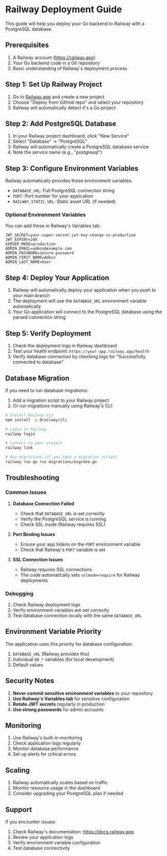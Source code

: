 # Railway Deployment Guide

This guide will help you deploy your Go backend to Railway with a PostgreSQL database.

## Prerequisites

1. A Railway account (https://railway.app)
2. Your Go backend code in a Git repository
3. Basic understanding of Railway's deployment process

## Step 1: Set Up Railway Project

1. Go to [Railway.app](https://railway.app) and create a new project
2. Choose "Deploy from GitHub repo" and select your repository
3. Railway will automatically detect it's a Go project

## Step 2: Add PostgreSQL Database

1. In your Railway project dashboard, click "New Service"
2. Select "Database" → "PostgreSQL"
3. Railway will automatically create a PostgreSQL database service
4. Note the service name (e.g., "postgresql")

## Step 3: Configure Environment Variables

Railway automatically provides these environment variables:

- `DATABASE_URL`: Full PostgreSQL connection string
- `PORT`: Port number for your application
- `RAILWAY_STATIC_URL`: Static asset URL (if needed)

### Optional Environment Variables

You can add these in Railway's Variables tab:

```
JWT_SECRET=your-super-secret-jwt-key-change-in-production
JWT_EXPIRY=24h
SERVER_MODE=production
ADMIN_EMAIL=admin@example.com
ADMIN_PASSWORD=secure-password
ADMIN_FIRST_NAME=Admin
ADMIN_LAST_NAME=User
```

## Step 4: Deploy Your Application

1. Railway will automatically deploy your application when you push to your main branch
2. The deployment will use the `DATABASE_URL` environment variable automatically
3. Your Go application will connect to the PostgreSQL database using the parsed connection string

## Step 5: Verify Deployment

1. Check the deployment logs in Railway dashboard
2. Test your health endpoint: `https://your-app.railway.app/health`
3. Verify database connection by checking logs for "Successfully connected to database"

## Database Migration

If you need to run database migrations:

1. Add a migration script to your Railway project
2. Or run migrations manually using Railway's CLI:

```bash
# Install Railway CLI
npm install -g @railway/cli

# Login to Railway
railway login

# Connect to your project
railway link

# Run migrations (if you have a migration script)
railway run go run migrations/migrate.go
```

## Troubleshooting

### Common Issues

1. **Database Connection Failed**
   - Check that `DATABASE_URL` is set correctly
   - Verify the PostgreSQL service is running
   - Check SSL mode (Railway requires SSL)

2. **Port Binding Issues**
   - Ensure your app listens on the `PORT` environment variable
   - Check that Railway's `PORT` variable is set

3. **SSL Connection Issues**
   - Railway requires SSL connections
   - The code automatically sets `sslmode=require` for Railway deployments

### Debugging

1. Check Railway deployment logs
2. Verify environment variables are set correctly
3. Test database connection locally with the same `DATABASE_URL`

## Environment Variable Priority

The application uses this priority for database configuration:

1. `DATABASE_URL` (Railway provides this)
2. Individual `DB_*` variables (for local development)
3. Default values

## Security Notes

1. **Never commit sensitive environment variables** to your repository
2. **Use Railway's Variables tab** for sensitive configuration
3. **Rotate JWT secrets** regularly in production
4. **Use strong passwords** for admin accounts

## Monitoring

1. Use Railway's built-in monitoring
2. Check application logs regularly
3. Monitor database performance
4. Set up alerts for critical errors

## Scaling

1. Railway automatically scales based on traffic
2. Monitor resource usage in the dashboard
3. Consider upgrading your PostgreSQL plan if needed

## Support

If you encounter issues:

1. Check Railway's documentation: https://docs.railway.app
2. Review your application logs
3. Verify environment variable configuration
4. Test database connectivity
